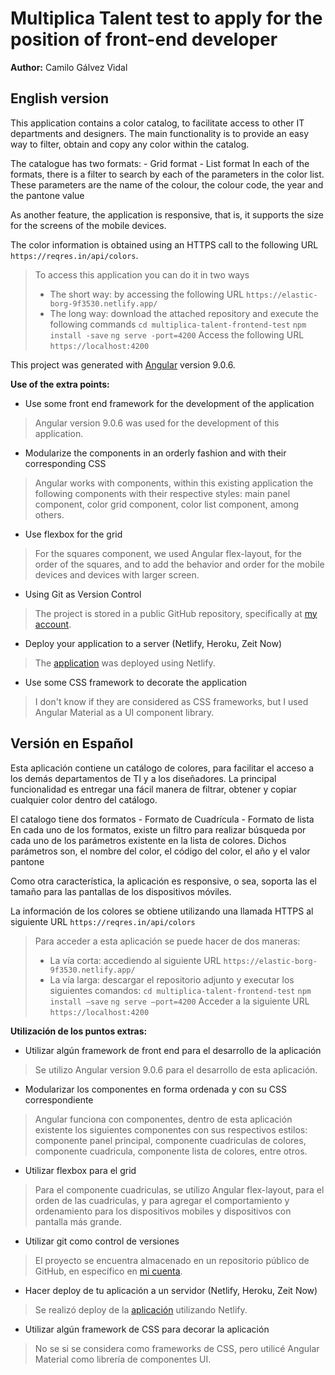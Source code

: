 # Multiplica Talent test to apply for the position of front-end developer

**Author:** Camilo Gálvez Vidal

## English version

This application contains a color catalog, to facilitate access to other IT departments and designers. The main functionality is to provide an easy way to filter, obtain and copy any color within the catalog.

The catalogue has two formats:
    - Grid format
    - List format
In each of the formats, there is a filter to search by each of the parameters in the color list. These parameters are the name of the colour, the colour code, the year and the pantone value

As another feature, the application is responsive, that is, it supports the size for the screens of the mobile devices.

The color information is obtained using an HTTPS call to the following URL `https://reqres.in/api/colors`.

>To access this application you can do it in two ways
>- The short way: by accessing the following URL `https://elastic-borg-9f3530.netlify.app/`
>- The long way: download the attached repository and execute the following commands
>`cd multiplica-talent-frontend-test`
>`npm install -save`
>`ng serve -port=4200`
> Access the following URL `https://localhost:4200`

This project was generated with [Angular](https://github.com/angular/angular-cli) version 9.0.6.

**Use of the extra points:**
- Use some front end framework for the development of the application
> Angular version 9.0.6 was used for the development of this application.

- Modularize the components in an orderly fashion and with their corresponding CSS
> Angular works with components, within this existing application the following components with their respective styles: main panel component, color grid component, color list component, among others.

- Use flexbox for the grid
> For the squares component, we used Angular flex-layout, for the order of the squares, and to add the behavior and order for the mobile devices and devices with larger screen.

- Using Git as Version Control
> The project is stored in a public GitHub repository, specifically at [my account](https://github.com/cgalvezv/multiplica-talent-frontend-test-cgv).

- Deploy your application to a server (Netlify, Heroku, Zeit Now)
> The [application](https://elastic-borg-9f3530.netlify.app/) was deployed using Netlify.

- Use some CSS framework to decorate the application
> I don't know if they are considered as CSS frameworks, but I used Angular Material as a UI component library.

## Versión en Español

Esta aplicación contiene un catálogo de colores, para facilitar el acceso a los demás departamentos de TI y a los diseñadores. La principal funcionalidad es entregar una fácil manera de filtrar, obtener y copiar cualquier color dentro del catálogo.

El catalogo tiene dos formatos
    - Formato de Cuadrícula
    - Formato de lista
En cada uno de los formatos, existe un filtro para realizar búsqueda por cada uno de los parámetros existente en la lista de colores. Dichos parámetros son, el nombre del color, el código del color, el año y el valor pantone

Como otra característica, la aplicación es responsive, o sea, soporta las el tamaño para las pantallas de los dispositivos móviles.

La información de los colores se obtiene utilizando una llamada HTTPS al siguiente URL `https://reqres.in/api/colors`

>Para acceder a esta aplicación se puede hacer de dos maneras:
>- La vía corta: accediendo al siguiente URL `https://elastic-borg-9f3530.netlify.app/`
>- La vía larga: descargar el repositorio adjunto y executar los siguientes comandos:
>`cd multiplica-talent-frontend-test`
>`npm install —save`
>`ng serve —port=4200`
> Acceder a la siguiente URL `https://localhost:4200`

**Utilización de los puntos extras:**
- Utilizar algún framework de front end para el desarrollo de la aplicación
> Se utilizo Angular version 9.0.6 para el desarrollo de esta aplicación.

- Modularizar los componentes en forma ordenada y con su CSS correspondiente
> Angular funciona con componentes, dentro de esta aplicación existente los siguientes componentes con sus respectivos estilos: componente panel principal, componente cuadriculas de colores, componente cuadricula, componente lista de colores, entre otros.

- Utilizar flexbox para el grid
> Para el componente cuadriculas, se utilizo Angular flex-layout, para el orden de las cuadriculas, y para agregar el comportamiento y ordenamiento para los dispositivos mobiles y dispositivos con pantalla más grande.

- Utilizar git como control de versiones
> El proyecto se encuentra almacenado en un repositorio público de GitHub, en específico en [mi cuenta](https://github.com/cgalvezv/multiplica-talent-frontend-test-cgv).

- Hacer deploy de tu aplicación a un servidor (Netlify, Heroku, Zeit Now)
> Se realizó deploy de la [aplicación](https://elastic-borg-9f3530.netlify.app/) utilizando Netlify.

- Utilizar algún framework de CSS para decorar la aplicación
> No se si se considera como frameworks de CSS, pero utilicé Angular Material como librería de componentes UI.
